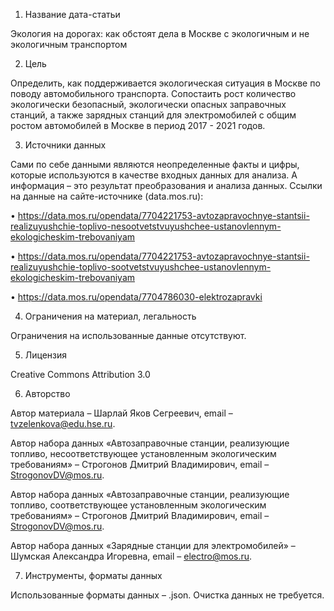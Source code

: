 1. Название дата-статьи

Экология на дорогах: как обстоят дела в Москве с экологичным и не экологичным транспортом  

2. Цель

Определить, как поддерживается экологическая ситуация в Москве по поводу автомобильного транспорта. Сопостаить рост количество экологически безопасный, экологически опасных заправочных станций, а также зарядных станций для электромобилей с общим ростом автомобилей в Москве в период 2017 - 2021 годов. 

3. Источники данных

Сами по себе данными являются неопределенные факты и цифры, которые используются в качестве входных данных для анализа. А информация – это результат преобразования и анализа данных. Ссылки на данные на сайте-источнике (data.mos.ru):


• https://data.mos.ru/opendata/7704221753-avtozapravochnye-stantsii-realizuyushchie-toplivo-nesootvetstvuyushchee-ustanovlennym-ekologicheskim-trebovaniyam

• https://data.mos.ru/opendata/7704221753-avtozapravochnye-stantsii-realizuyushchie-toplivo-sootvetstvuyushchee-ustanovlennym-ekologicheskim-trebovaniyam

• https://data.mos.ru/opendata/7704786030-elektrozapravki

4. Ограничения на материал, легальность

Ограничения на использованные данные отсутствуют.

5. Лицензия

Creative Commons Attribution 3.0

6. Авторство

Автор материала – Шарлай Яков Сегреевич, email – tvzelenkova@edu.hse.ru.

Автор набора данных «Автозаправочные станции, реализующие топливо, несоответствующее установленным экологическим требованиям» – Строгонов Дмитрий Владимирович, email – StrogonovDV@mos.ru.

Автор набора данных «Автозаправочные станции, реализующие топливо, соответствующее установленным экологическим требованиям» – Строгонов Дмитрий Владимирович, email – StrogonovDV@mos.ru.

Автор набора данных «Зарядные станции для электромобилей» – Шумская Александра Игоревна, email – electro@mos.ru.

7. Инструменты, форматы данных

Использованные форматы данных – .json.
Очистка данных не требуется.
